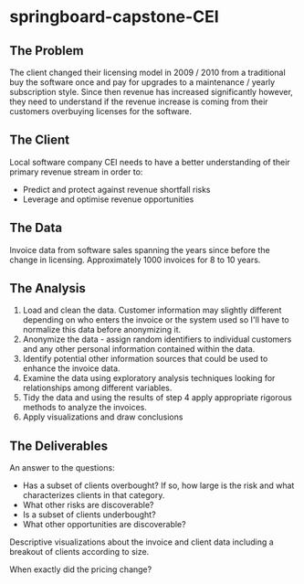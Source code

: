 # springboard-capstone-CEI

## The Problem

The client changed their licensing model in 2009 / 2010 from a traditional buy the software once and pay for upgrades to a maintenance / yearly subscription style. Since then revenue has increased significantly however, they need to understand if the revenue increase is coming from their customers overbuying licenses for the software.

## The Client

Local software company CEI needs to have a better understanding of their primary revenue stream in order to:
* Predict and protect against revenue shortfall risks
* Leverage and optimise revenue opportunities

## The Data

Invoice data from software sales spanning the years since before the change in licensing. Approximately 1000 invoices for 8 to 10 years.

## The Analysis

1.  Load and clean the data. Customer information may slightly different depending on who enters the invoice or the system used so I'll have to normalize this data before anonymizing it.
2.  Anonymize the data - assign random identifiers to individual customers and any other personal information contained within the data.
3.  Identify potential other information sources that could be used to enhance the invoice data.
4.  Examine the data using exploratory analysis techniques looking for relationships among different variables.
5.  Tidy the data and using the results of step 4 apply appropriate rigorous methods to analyze the invoices.
6.  Apply visualizations and draw conclusions

## The Deliverables

An answer to the questions:
* Has a subset of clients overbought? If so, how large is the risk and what characterizes clients in that category.
* What other risks are discoverable?
* Is a subset of clients underbought?
* What other opportunities are discoverable?

Descriptive visualizations about the invoice and client data including a breakout of clients according to size.

When exactly did the pricing change?
